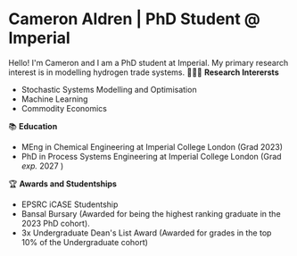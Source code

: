 # Cameron Aldren | PhD Student @ Imperial

Hello! I'm Cameron and I am a PhD student at Imperial. My primary research interest is in modelling hydrogen trade systems.
👨🏼‍🔬 __Research Interersts__
- Stochastic Systems Modelling and Optimisation
- Machine Learning
- Commodity Economics 

📚 __Education__
- MEng in Chemical Engineering at Imperial College London (Grad 2023)
- PhD in Process Systems Engineering at Imperial College London (Grad *exp.* 2027 )

🏆 __Awards and Studentships__
- EPSRC iCASE Studentship
- Bansal Bursary (Awarded for being the highest ranking graduate in the 2023 PhD cohort).
- 3x Undergraduate Dean's List Award (Awarded for grades in the top 10% of the Undergraduate cohort)

